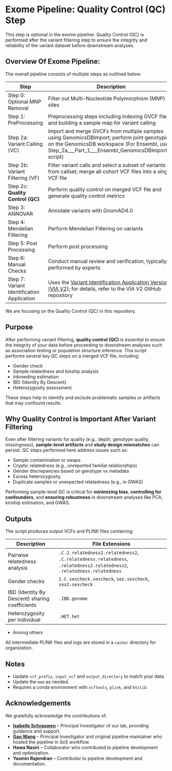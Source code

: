 # Exome Pipeline: Quality Control (QC) Step

This step is optional in the exome pipeline. Quality Control (QC) is performed after the variant filtering step to ensure the integrity and reliability of the variant dataset before downstream analyses. 

## Overview Of Exome Pipeline:

The overall pipeline consists of multiple steps as outlined below:

| Step                     | Description                                                                                   |
|--------------------------|-----------------------------------------------------------------------------------------------|
| Step 0: Optional MNP Removal | Filter out Multi-Nucleotide Polymorphism (MNP) sites                                            |
| Step 1: PreProcessing        | Preprocessing steps including indexing GVCF files and building a sample map for variant calling |
| Step 2a: Variant Calling (VC)   | Import and merge GVCFs from multiple samples using GenomicsDBImport; perform joint genotyping on the GenomicsDB workspace (For Ensembl, use Step_2a___Part_1___Ensembl_GenomicsDBImport.sh script) |
| Step 2b: Variant Filtering (VF) | Filter variant calls and select a subset of variants from callset; merge all cohort VCF files into a single VCF file |
| Step 2c: **Quality Control (QC)** | Perform quality control on merged VCF file and generate quality control metrics              |
| Step 3: ANNOVAR             | Annotate variants with GnomAD4.0                                                             |
| Step 4: Mendelian Filtering | Perform Mendelian Filtering on variants                                                      |
| Step 5: Post Processing  | Perform post processing                                                                      |
| Step 6: Manual Checks                        | Conduct manual review and verification, typically performed by experts                                     |
| Step 7: Variant Identification Application   | Uses the [Variant Identification Application Version 2 (VIA V2)](https://github.com/yr542/Variant_Identification_Applicaton___VIA___V2/tree/main); for details, refer to the VIA V2 GitHub repository |

We are focusing on the Quality Control (QC) in this repository.

## Purpose
After performing variant filtering, **quality control (QC)** is essential to ensure the integrity of your data before proceeding to downstream analyses such as association testing or population structure inference. This script performs several key QC steps on a merged VCF file, including:

- Gender check  
- Sample relatedness and kinship analysis  
- Inbreeding estimation  
- IBD (Identity By Descent)  
- Heterozygosity assessment  

These steps help to identify and exclude problematic samples or artifacts that may confound results.

## Why Quality Control is Important After Variant Filtering

Even after filtering variants for quality (e.g., depth, genotype quality, missingness), **sample-level artifacts** and **study design mismatches** can persist. QC steps performed here address issues such as:

- Sample contamination or swaps  
- Cryptic relatedness (e.g., unreported familial relationships)  
- Gender discrepancies based on genotype vs metadata  
- Excess heterozygosity  
- Duplicate samples or unexpected relatedness (e.g., in GWAS)  

Performing sample-level QC is critical for **minimizing bias**, **controlling for confounders**, and **ensuring robustness** in downstream analyses like PCA, kinship estimation, and GWAS.


## Outputs

The script produces output VCFs and PLINK files containing:

| Description                   | File Extensions                              |
|------------------------------|----------------------------------------------|
| Pairwise relatedness analysis | `.C.2.relatedness2.relatedness2`, `.C.relatedness.relatedness`, `.relatedness2.relatedness2`, `.relatedness.relatedness` |
| Gender checks                | `2.C.sexcheck.sexcheck`, `sex.sexcheck`, `sex2.sexcheck`               |
| IBD (Identity By Descent) sharing coefficients | `.IBD.genome`                                |
| Heterozygosity per individual | `.HET.het`                                  |

-  Among others

All intermediate PLINK files and logs are stored in a `cache/` directory for organization.

## Notes

- Update `vcf_prefix`, `input_vcf` and `output_directory` to match your data.
- Update the `mem` as needed. 
- Requires a conda environment with `vcftools`, `plink`, and `htslib`.  

## Acknowledgements

We gratefully acknowledge the contributions of:

- **[Isabelle Schrauwen](https://phoenixmed.arizona.edu/isabelle-schrauwen-phd)** – Principal Investigator of our lab, providing guidance and support.  
- **[Gao Wang](https://www.neurology.columbia.edu/profile/gao-wang-phd)** – Principal Investigator and original pipeline maintainer who hosted the pipeline in SoS workflow.  
- **Hawa Nasiri** – Collaborator who contributed to pipeline development and optimization.  
- **Yasmin Rajendran** – Contributor to pipeline development and documentation.

